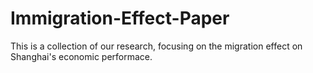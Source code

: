 # Immigration-Effect-Paper
This is a collection of our research, focusing on the migration effect on Shanghai's economic performace.
